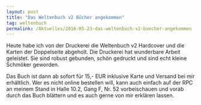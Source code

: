 ```yaml
---
layout: post
title: "Das Weltenbuch v2 Bücher angekommen"
tag: weltenbuch
permalink: /Aktuelles/2016-05-23-das-weltenbuch-v2-buecher-angekommen
---
```


Heute habe ich von der Druckerei die Weltenbuch v2 Hardcover und die Karten der Doppelseite abgeholt. Die Druckerei hat wunderbare Arbeit geleistet. Sie sind robust gebunden, schön gedruckt und sind echt kleine Schmöker geworden.

Das Buch ist dann ab sofort für 15,- EUR inklusive Karte und Versand bei mir erhältlich. Wer es nicht online bestellen will, kann auch einfach auf der RPC an meinem Stand in Halle 10.2, Gang F, Nr. 52 vorbeischauen und vorab durch das Buch blättern und es auch gerne von mir erklären lassen.


